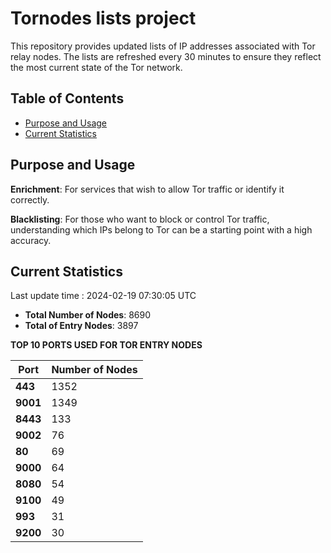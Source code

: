 # Tornodes lists project

This repository provides updated lists of IP addresses associated with Tor relay nodes. The lists are refreshed every 30 minutes to ensure they reflect the most current state of the Tor network.

## Table of Contents

- [Purpose and Usage](#purpose-and-usage)
- [Current Statistics](#current-statistics)


## Purpose and Usage

**Enrichment**: For services that wish to allow Tor traffic or identify it correctly.

**Blacklisting**: For those who want to block or control Tor traffic, understanding which IPs belong to Tor can be a starting point with a high accuracy.

## Current Statistics

Last update time : 2024-02-19 07:30:05 UTC

- **Total Number of Nodes**: 8690
- **Total of Entry Nodes**: 3897

**TOP 10 PORTS USED FOR TOR ENTRY NODES**

| **Port** | **Number of Nodes** |
|------|-----------------|
| **443**   | 1352  |
| **9001**   | 1349  |
| **8443**   | 133  |
| **9002**   | 76  |
| **80**   | 69  |
| **9000**   | 64  |
| **8080**   | 54  |
| **9100**   | 49  |
| **993**   | 31  |
| **9200**   | 30  |

